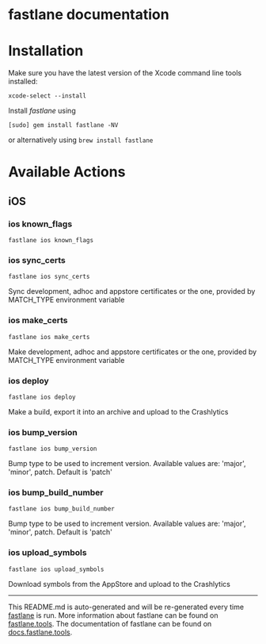 fastlane documentation
================
# Installation

Make sure you have the latest version of the Xcode command line tools installed:

```
xcode-select --install
```

Install _fastlane_ using
```
[sudo] gem install fastlane -NV
```
or alternatively using `brew install fastlane`

# Available Actions
## iOS
### ios known_flags
```
fastlane ios known_flags
```

### ios sync_certs
```
fastlane ios sync_certs
```
Sync development, adhoc and appstore certificates or the one, provided by MATCH_TYPE environment variable
### ios make_certs
```
fastlane ios make_certs
```
Make development, adhoc and appstore certificates or the one, provided by MATCH_TYPE environment variable
### ios deploy
```
fastlane ios deploy
```
Make a build, export it into an archive and upload to the Crashlytics
### ios bump_version
```
fastlane ios bump_version
```
Bump type to be used to increment version. Available values are: 'major', 'minor', patch. Default is 'patch'
### ios bump_build_number
```
fastlane ios bump_build_number
```
Bump type to be used to increment version. Available values are: 'major', 'minor', patch. Default is 'patch'
### ios upload_symbols
```
fastlane ios upload_symbols
```
Download symbols from the AppStore and upload to the Crashlytics

----

This README.md is auto-generated and will be re-generated every time [fastlane](https://fastlane.tools) is run.
More information about fastlane can be found on [fastlane.tools](https://fastlane.tools).
The documentation of fastlane can be found on [docs.fastlane.tools](https://docs.fastlane.tools).
